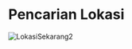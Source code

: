 # Pencarian Lokasi
 
![LokasiSekarang2](https://user-images.githubusercontent.com/95769474/162580708-317616db-dda5-4adc-ad75-dd1fa75c1c62.jpg)
